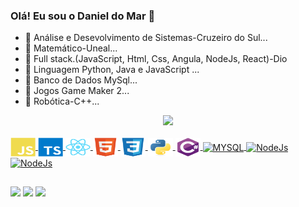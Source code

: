 ### Olá! Eu sou o Daniel do Mar 👋

- 🚀 Análise e Desevolvimento de Sistemas-Cruzeiro do Sul...
- 🚀 Matemático-Uneal...
- 🚀 Full stack.(JavaScript, Html, Css, Angula, NodeJs, React)-Dio
- 🚀 Linguagem Python, Java e JavaScript ...
- 🚀 Banco de Dados MySql...
- 🚀 Jogos Game Maker 2...
- 🚀 Robótica-C++...

<div align="center">
  <a href="https://linkedin.com/in/daniel-ferreira-63654722a ">
  <img height="180em" src="https://github-readme-stats.vercel.app/api?username=danieldomar&show_icons=true&theme=dark&include_all_commits=true&count_private=true"/>
  </div>
<div style="display: inline_block"><br>
  <img align="center" alt="Rafa-Js" height="30" width="40" src="https://raw.githubusercontent.com/devicons/devicon/master/icons/javascript/javascript-plain.svg">
  <img align="center" alt="Rafa-Ts" height="30" width="40" src="https://raw.githubusercontent.com/devicons/devicon/master/icons/typescript/typescript-plain.svg">
  <img align="center" alt="Rafa-React" height="30" width="40" src="https://raw.githubusercontent.com/devicons/devicon/master/icons/react/react-original.svg">
  <img align="center" alt="Rafa-HTML" height="30" width="40" src="https://raw.githubusercontent.com/devicons/devicon/master/icons/html5/html5-original.svg">
  <img align="center" alt="Rafa-CSS" height="30" width="40" src="https://raw.githubusercontent.com/devicons/devicon/master/icons/css3/css3-original.svg">
  <img align="center" alt="Rafa-Python" height="30" width="40" src="https://raw.githubusercontent.com/devicons/devicon/master/icons/python/python-original.svg">
  <img align="center" alt="Rafa-Csharp" height="30" width="40" src="https://raw.githubusercontent.com/devicons/devicon/master/icons/csharp/csharp-original.svg">
  <img align="center" alt="MYSQL" height="30" width="40" src="https://user-images.githubusercontent.com/96265564/166451868-0ec64385-8e0c-44d2-b37d-998a2de10d82.png">
  
  <img align="center" alt="NodeJs" height="30" width="30" src="https://user-images.githubusercontent.com/96265564/187573046-6d5f217c-6127-4db3-9f06-e62fffb13340.png">
  
  <img align="center" alt="NodeJs" height="30" width="40" src="https://user-images.githubusercontent.com/96265564/187572845-646c2470-4950-4aa0-966d-5f038e292aca.png">


 
</div>
  
  ##
  
  <div> 
   <a href="https://instagram.com/danieldomaroficial" target="_blank"><img src="https://img.shields.io/badge/-Instagram-%23E4405F?style=for-the-badge&logo=instagram&logoColor=white" target="_blank"></a>
  <a href = "mailto:danieldomaroficial@gmail.com"><img src="https://img.shields.io/badge/-Gmail-%23333?style=for-the-badge&logo=gmail&logoColor=white" target="_blank"></a>
  <a href="https://www.linkedin.com/in/daniel-ferreira-63654722a " target="_blank"><img src="https://img.shields.io/badge/-LinkedIn-%230077B5?style=for-the-badge&logo=linkedin&logoColor=white" target="_blank"></a> 
</div>
